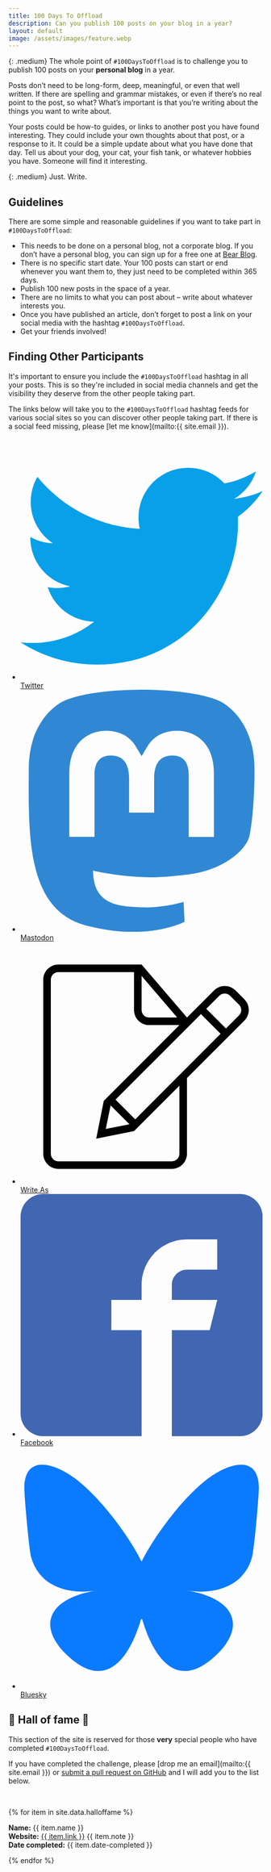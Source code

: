 ```yaml
---
title: 100 Days To Offload
description: Can you publish 100 posts on your blog in a year?
layout: default
image: /assets/images/feature.webp
---
```

{: .medium}
The whole point of `#100DaysToOffload` is to challenge you to publish 100 posts on your **personal blog** in a year.

Posts don’t need to be long-form, deep, meaningful, or even that well written. If there are spelling and grammar mistakes, or even if there’s no real point to the post, so what? What’s important is that you’re writing about the things you want to write about.

Your posts could be how-to guides, or links to another post you have found interesting. They could include your own thoughts about that post, or a response to it. It could be a simple update about what you have done that day. Tell us about your dog, your cat, your fish tank, or whatever hobbies you have. Someone will find it interesting.

{: .medium}
Just. Write.

## Guidelines

There are some simple and reasonable guidelines if you want to take part in `#100DaysToOffload`:

* This needs to be done on a personal blog, not a corporate blog. If you don’t have a personal blog, you can sign up for a free one at [Bear Blog](https://bearblog.dev).
* There is no specific start date. Your 100 posts can start or end whenever you want them to, they just need to be completed within 365 days.
* Publish 100 new posts in the space of a year.
* There are no limits to what you can post about – write about whatever interests you.
* Once you have published an article, don’t forget to post a link on your social media with the hashtag `#100DaysToOffload`.
* Get your friends involved!

## Finding Other Participants

It's important to ensure you include the `#100DaysToOffload` hashtag in all your posts. This is so they're included in social media channels and get the visibility they deserve from the other people taking part.

The links below will take you to the `#100DaysToOffload` hashtag feeds for various social sites so you can discover other people taking part. If there is a social feed missing, please [let me know](mailto:{{ site.email }}).

<ul class="feed-list">
	<li><a target="blank" title="Twitter" href="https://twitter.com/hashtag/100DaysToOffload"><svg class="icon" viewBox="0 0 32 32">
<path fill="#08a0e9" style="fill:#08a0e9;" d="M32 7.075c-1.175 0.525-2.444 0.875-3.769 1.031 1.356-0.813 2.394-2.1 2.887-3.631-1.269 0.75-2.675 1.3-4.169 1.594-1.2-1.275-2.906-2.069-4.794-2.069-3.625 0-6.563 2.938-6.563 6.563 0 0.512 0.056 1.012 0.169 1.494-5.456-0.275-10.294-2.888-13.531-6.862-0.563 0.969-0.887 2.1-0.887 3.3 0 2.275 1.156 4.287 2.919 5.463-1.075-0.031-2.087-0.331-2.975-0.819 0 0.025 0 0.056 0 0.081 0 3.181 2.263 5.838 5.269 6.437-0.55 0.15-1.131 0.231-1.731 0.231-0.425 0-0.831-0.044-1.237-0.119 0.838 2.606 3.263 4.506 6.131 4.563-2.25 1.762-5.075 2.813-8.156 2.813-0.531 0-1.050-0.031-1.569-0.094 2.913 1.869 6.362 2.95 10.069 2.95 12.075 0 18.681-10.006 18.681-18.681 0-0.287-0.006-0.569-0.019-0.85 1.281-0.919 2.394-2.075 3.275-3.394z"></path></svg> Twitter</a></li>
	<li><a target="blank" title="Mastodon" href="https://fosstodon.org/tags/100DaysToOffload"><svg class="icon" viewBox="0 0 32 32">
<path fill="#3088d4" style="fill: var(--color1, #3088d4)" d="M30.924 10.505c0-6.941-4.548-8.976-4.548-8.976-2.293-1.053-6.232-1.496-10.321-1.529h-0.101c-4.091 0.033-8.027 0.476-10.32 1.529 0 0-4.548 2.035-4.548 8.976 0 1.589-0.031 3.491 0.020 5.505 0.165 6.789 1.245 13.479 7.521 15.14 2.893 0.765 5.379 0.927 7.38 0.816 3.629-0.2 5.667-1.296 5.667-1.296l-0.12-2.633c0 0-2.593 0.817-5.505 0.719-2.887-0.099-5.932-0.311-6.399-3.855-0.041-0.29-0.064-0.626-0.064-0.967 0-0.009 0-0.018 0-0.028v0.001c0 0 2.833 0.693 6.423 0.857 2.195 0.1 4.253-0.129 6.344-0.377 4.009-0.479 7.5-2.949 7.939-5.207 0.689-3.553 0.633-8.676 0.633-8.676zM25.559 19.451h-3.329v-8.159c0-1.72-0.724-2.592-2.171-2.592-1.6 0-2.403 1.035-2.403 3.083v4.465h-3.311v-4.467c0-2.048-0.803-3.083-2.403-3.083-1.447 0-2.171 0.873-2.171 2.592v8.159h-3.329v-8.404c0-1.719 0.437-3.084 1.316-4.093 0.907-1.011 2.092-1.528 3.565-1.528 1.704 0 2.995 0.655 3.848 1.965l0.828 1.391 0.829-1.391c0.853-1.311 2.144-1.965 3.848-1.965 1.472 0 2.659 0.517 3.565 1.528 0.877 1.009 1.315 2.375 1.315 4.093z"></path></svg> Mastodon</a></li>
	<li><a target="blank" title="Write.As" href="https://read.write.as/t/100daystooffload"><svg class="icon" viewBox="0 0 32 32">
<path fill="var(--text)" style="fill: var(--text)" d="M26.443 12.15l-11.286 11.3-2.606-2.606 11.292-11.294 2.6 2.6zM27.15 11.443l-2.599-2.599 1.727-1.728c0.391-0.391 1.024-0.388 1.417 0.003l1.18 1.177c0.392 0.391 0.395 1.025 0.005 1.416l-1.729 1.731zM11.904 21.611l2.495 2.495-3.135 0.617 0.64-3.113zM22 10v0l-6-7h-10.997c-1.106 0-2.003 0.898-2.003 2.007v22.985c0 1.109 0.891 2.007 1.997 2.007h15.005c1.103 0 1.997-0.898 1.997-1.991v-10.009l7.58-7.58c0.784-0.784 0.786-2.054 0.010-2.83l-1.18-1.179c-0.779-0.779-2.037-0.783-2.83 0.010l-3.58 3.58zM21 19v9.007c0 0.548-0.448 0.993-1 0.993h-15c-0.545 0-1-0.446-1-0.995v-23.009c0-0.54 0.446-0.995 0.996-0.995h10.004v4.994c0 1.119 0.895 2.006 1.998 2.006h4.002l-10 10-1 5 5-1 6-6zM16 4.5l4.7 5.5h-3.703c-0.546 0-0.997-0.452-0.997-1.009v-4.491z"></path></svg> Write.As</a></li>
	<li><a target="blank" title="Facebook" href="https://www.facebook.com/hashtag/100daystooffload"><svg class="icon" viewBox="0 0 32 32">
<path fill="#4267b2" style="fill:#4267b2;" d="M29 0h-26c-1.65 0-3 1.35-3 3v26c0 1.65 1.35 3 3 3h13v-14h-4v-4h4v-2c0-3.306 2.694-6 6-6h4v4h-4c-1.1 0-2 0.9-2 2v2h6l-1 4h-5v14h9c1.65 0 3-1.35 3-3v-26c0-1.65-1.35-3-3-3z"></path></svg> Facebook</a></li>
	<li><a target="blank" title="Bluesky" href="https://bsky.app/hashtag/100DaysToOffload"><svg class="icon" viewBox="0 0 32 32">
<path fill="#0a7aff" style="fill:#0a7aff;" d="m7.2 4.2c3.6 2.7 7.4 8.1 8.8 11 1.4-2.9 5.2-8.3 8.8-11 2.5-1.9 6.7-3.4 6.7 1.3 0 1-0.6 8-0.9 9.1-1.1 4-5.1 5-8.7 4.4 6.3 1 7.8 4.5 4.4 8.1-6.5 6.7-9.4-1.7-10.1-3.9-0.1-0.4-0.2-0.5-0.2-0.4 0-0.1-0.1 0-0.2 0.4-0.7 2.2-3.6 10.6-10.1 3.9-3.4-3.6-1.9-7.1 4.4-8.1-3.6 0.6-7.6-0.4-8.7-4.4-0.3-1.1-0.9-8.1-0.9-9.1 0-4.7 4.2-3.2 6.7-1.3z"/></svg> Bluesky</a></li>
</ul>

## 🎉 Hall of fame 🎉

This section of the site is reserved for those **very** special people who have completed `#100DaysToOffload`.

If you have completed the challenge, please [drop me an email](mailto:{{ site.email }}) or [submit a pull request on GitHub](https://github.com/kevquirk/100daystooffload.com-website) and I will add you to the list below.

<br>

{% for item in site.data.halloffame %}
<div class="halloffame">
  <p>
    <b>Name:</b> {{ item.name }}<br>
    <b>Website:</b> <a target="blank" href="{{ item.link }}">{{ item.link }}</a> {{ item.note }}<br>
    <b>Date completed:</b> {{ item.date-completed }}
  </p>
</div>
{% endfor %}
